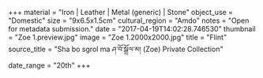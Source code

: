 +++
material = "Iron | Leather | Metal (generic) | Stone"
object_use = "Domestic"
size = "9x6.5x1.5cm"
cultural_region = "Amdo"
notes = "Open for metadata submission."
date = "2017-04-19T14:02:28.746530"
thumbnail = "Zoe 1.preview.jpg"
image = "Zoe 1.2000x2000.jpg"
title = "Flint"
source_title = "Sha bo sgrol ma ཤ་བོ་སྒྲོལ་མ། (Zoe) Private Collection"
date_range = "20th"
+++
